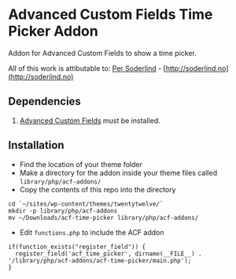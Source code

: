 # Advanced Custom Fields Time Picker Addon

Addon for Advanced Custom Fields to show a time picker.

All of this work is attibutable to:
[Per Soderlind](https://github.com/soderlind) - [http://soderlind.no](http://soderlind.no)

## Dependencies

1. [Advanced Custom Fields](http://wordpress.org/extend/plugins/advanced-custom-fields/) must be installed.

## Installation

* Find the location of your theme folder
* Make a directory for the addon inside your theme files called `library/php/acf-addons/`
* Copy the contents of this repo into the directory

```
cd `~/sites/wp-content/themes/twentytwelve/` 
mkdir -p library/php/acf-addons
mv ~/Downloads/acf-time-picker library/php/acf-addons/
```

* Edit `functions.php` to include the ACF addon

```
if(function_exists("register_field")) {
  register_field('acf_time_picker', dirname(__FILE__) . '/library/php/acf-addons/acf-time-picker/main.php');
}
```
